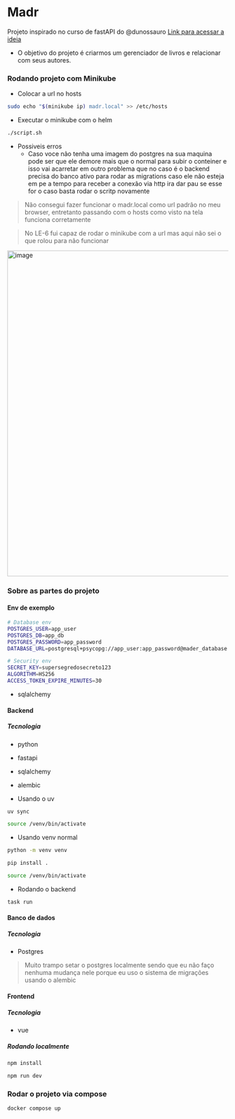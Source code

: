 # Madr
Projeto inspirado no curso de fastAPI do @dunossauro
[Link para acessar a ideia](https://fastapidozero.dunossauro.com/estavel/15/) 


- O objetivo do projeto é criarmos um gerenciador de livros e relacionar com seus autores.

### Rodando projeto com Minikube

- Colocar a url no hosts
```bash
sudo echo "$(minikube ip) madr.local" >> /etc/hosts
```

- Executar o minikube com o helm
```bash
./script.sh
```

- Possiveis erros
    - Caso voce não tenha uma imagem do postgres na sua maquina pode ser que ele
    demore mais que o normal para subir o conteiner e isso vai acarretar em outro
    problema que no caso é o backend precisa do banco ativo para rodar as migrations
    caso ele não esteja em pe a tempo para receber a conexão via http ira dar pau
    se esse for o caso basta rodar o scritp novamente

> Não consegui fazer funcionar o madr.local como url padrão no meu browser,
entretanto passando com o hosts como visto na tela funciona corretamente

> No LE-6 fui capaz de rodar o minikube com a url mas aqui não sei o que rolou
para não funcionar

<img width="957" height="742" alt="image" src="https://github.com/user-attachments/assets/fe1ea995-3f15-4e94-b555-dd81f8cca053" />


### Sobre as partes do projeto

#### Env de exemplo
```bash
# Database env
POSTGRES_USER=app_user
POSTGRES_DB=app_db
POSTGRES_PASSWORD=app_password
DATABASE_URL=postgresql+psycopg://app_user:app_password@mader_database:5432/app_db

# Security env
SECRET_KEY=supersegredosecreto123
ALGORITHM=HS256
ACCESS_TOKEN_EXPIRE_MINUTES=30
```
- sqlalchemy
#### Backend
##### Tecnologia
- python
- fastapi
- sqlalchemy
- alembic

- Usando o uv
```bash
uv sync
```
```bash
source /venv/bin/activate
```

- Usando venv normal
```bash
python -m venv venv
```
```bash
pip install .
```
```bash
source /venv/bin/activate
```

- Rodando o backend
```bash
task run
```

#### Banco de dados
##### Tecnologia
- Postgres

> Muito trampo setar o postgres localmente sendo que eu não faço nenhuma mudança
nele porque eu uso o sistema de migrações usando o alembic


#### Frontend
##### Tecnologia
- vue


##### Rodando localmente
```bash
npm install
```
```bash
npm run dev
```

### Rodar o projeto via compose
```bash
docker compose up
```

